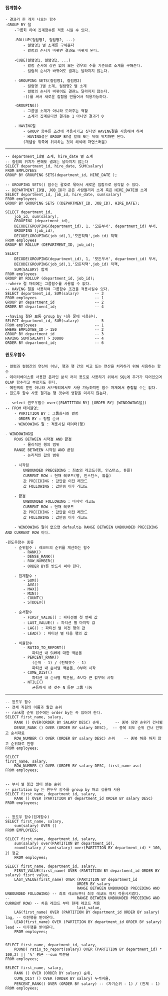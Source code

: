 #### 집계함수
    - 결과가 한 개가 나오는 함수
    -GROUP BY 절
        -그룹화 하여 집계함수를 적용 시킬 수 있다.

        -ROLLUP(컬럼명1, 컬럼명2, ...)
            - 컬럼명1 별 소계를 구해준다
            - 컬럼의 순서가 바뀌면 결과도 바뀌게 된다.

        -CUBE(컬럼명1, 컬럼명2, ...)
            - 컬럼 순서에 상관 없이 모든 경우의 수를 기준으로 소계를 구해준다.
            - 컬럼의 순서가 바뀌어도 결과는 달라지지 않는다.

        - GROUPING SETS(컬럼명1, 컬럼명2)
            - 컬럼명 1별 소계, 컬럼명2 별 소계
            - 컬럼의 순서가 바뀌어도 결관느 달라지지 않는다.
            -()를 써서 새로운 집합을 만들어서 적용가능하다.

        -GROUPING() 
            - 그룹별 소계가 아니라 도와주는 역할
            - 소계가 집계된다면 결과는 1 아니면 결과가 0
        
        - HAVING절
            - GROUP 함수를 조건에 적용시키고 싶다면 HAVING절을 사용해야 하며
            - HAVING절은 GROUP BY절 앞에 또는 뒤에 위치하면 된다.
            (개념상 뒤쪽에 위치하는 것이 해석에 자연스러움)
------

    -- department_id별 소계, hire_date 별 소계
    -- 컬럼의 위치가 변해도 결과는 달라지지 않는다
    SELECT department_id, hire_date, SUM(salary)
    FROM EMPLOYEES
    GROUP BY GROUPING SETS(department_id, HIRE_DATE );

    -- GROUPING SETS() 함수는 괄호로 묶어서 새로운 집합으로 생각할 수 있다.
    -- DEPARTMENT_ID별, JOB_ID가 같은 사람들끼리 소계 혹은 HIRE_DATE별 소계
    SELECT department_id, job_id, hire_date, sum(salary)
    FROM employees
    GROUP BY GROUPING SETS ((DEPARTMENT_ID, JOB_ID), HIRE_DATE);

    SELECT department_id,
	    job_id, sum(salary), 
	    GROUPING (department_id), 
	    DECODE(GROUPING(department_id), 1, '모든부서', department_id) 부서,
	    GROUPING (job_id),
    	DECODE(GROUPING(job_id),1,'모든직책',job_id) 직책
    FROM employees
    GROUP BY ROLLUP (DEPARTMENT_ID, job_id);

    SELECT 
    	DECODE(GROUPING(department_id), 1, '모든부서', department_id) 부서,
    	DECODE(GROUPING(job_id),1,'모든직책',job_id) 직책,
    	SUM(SALARY) 합계
    FROM employees
    GROUP BY ROLLUP (department_id, job_id);
    --where 절 자리에는 그룹함수를 사용할 수 없다.
    -- HAVING 절을 사용하여 그룹함수 조건을 적용시킬수 있다.
    SELECT department_id, SUM(salary)		-- 3
    FROM employees							-- 1
    GROUP BY department_id					-- 2
    ORDER BY department_id;					-- 4

    --having 절은 보통 group by 다음 줄에 사용한다.
    SELECT department_id, SUM(salary)		-- 5
    FROM employees							-- 1					
    WHERE EMPLOYEE_ID > 150					-- 2
    GROUP BY department_id					-- 3
    HAVING SUM(SALARY) > 30000				-- 4
    ORDER BY department_id;					-- 6


#### 윈도우함수
    - 컬럼과 컬럼간의 연산이 아닌, 행과 행 간의 비교 또는 연산을 처리하기 위해 사용하는 함수
    - 데이터베이스를 사용한 온라인 분석 처리 용도로 사용하기 위해서 SQL에 추가가 되어있으며 OLAP 함수라고 부르기도 한다.
    - 메인쿼리 뿐만 아니라 서브쿼리에서도 사용 가능하지만 함수 자체에서 중첩할 수는 없다.
    - 윈도우 함수 사용 결과는 행 갯수에 영향을 미치지 않는다.

    -- select 윈도우함수 over([PARTITION BY] [ORDER BY] [WINDOWING절])
    -- FROM 테이블명;
        - PARTITION BY : 그룹화시킬 컬럼
        - ORDER BY : 정렬 순서
        - WINDOWING 절 : 적용시킬 데이터(행)

    - WINDOWING절
        ROUS BETWEEN 시작점 AND 끝점 
            - 물리적인 행의 범위
        RANGE BETWEEN 시작점 AND 끝점
            - 논리적인 값의 범위
        
        - 시작점
            UNBOUNDED PRECEDING : 최초의 레코드(행, 인스턴스, 튜플)
            CURRENT ROW : 현재 레코드(행, 인스턴스, 튜플)
            값 PRECEDING : 값만큼 이전 레코드
            값 FOLLOWING : 값만큼 이후 레코드

        - 끝점
            UNBOUNDED FOLLOWING : 마지막 레코드
            CURRENT ROW : 현재 레코드
            값 PRECEDING : 값만큼 이전 레코드
            값 FOLLOWING : 값만큼 이후 레코드

        - WINDOWING 절이 없으면 default는 RANGE BETWEEN UNBOUNDED PRECEDING AND CURRENT ROW 이다.

    -윈도우함수 종류
        - 순위함수 : 레코드의 순위를 계산하는 함수
            - RANK() 
            - DENSE_RANK()
            - ROW_NUMBER()
            - ORDER BY를 반드시 써야 한다.
        
        - 집계함수 : 
            - SUM()
            - AVG()
            - MAX()
            - MIN()
            - COUNT()
            - STDDEV()

        - 순서함수
            - FIRST_VALUE() : 파티션별 첫 번째 값
            - LAST_VALUE() : 파티션 별 마지막 값
            - LAG() : 파티션 별 이전 행의 값
            - LEAD() : 파티션 별 다음 행의 값
        
        - 비율함수
            - RATIO_TO_REPORT()
                파티션 내 SUM에 대한 백분율
            - PERCENT_RANK()
                (순위 - 1) / (전체갯수 - 1)
                파티션 내 순서별 백분율, 0부터 시작
            - CUME_DIST()
                파티션 내 순서별 백분율, 0보다 큰 값부터 시작
            - NTILE()
                균등하게 행 갯수 N 등분 그룹 나눔


-----
    -- 윈도우 함수
    -- 전체 직원의 이름과 월급 순위
    -- rank절 순위 함수에는 order by는 꼭 있어야 한다.
    SELECT first_name, salary,
	    RANK () OVER(ORDER BY SALARY DESC) 순위,		-- 중복 되면 순위가 건너뜀
	    DENSE_RANK () OVER (ORDER BY salary DESC),	-- 중복 되도 순위 건너 안뛰고 순서대로
	    ROW_NUMBER () OVER (ORDER BY salary DESC) 순위	-- 중복 허용 하지 않고 순위대로 진행
    FROM employees;

    SELECT 
    first_name, salary,
	    ROW_NUMBER () OVER (ORDER BY salary DESC, first_name asc)
    FROM employees;


    -- 부서 별 봉급 많이 받는 순위
    -- partition by 는 윈두우 함수를 group by 하고 싶을때 사용
    SELECT first_name, department_id, salary,
	    RANK () OVER (PARTITION BY department_id ORDER BY salary DESC)
    FROM employees;


    -- 윈도우 함수(집계함수)
    SELECT first_name, salary,
	    sum(salary) OVER ()
    FROM EMPLOYEES;
    
    SELECT first_name, department_id, salary,
	    sum(salary) over(PARTITION BY department_id),
	    round(salary / sum(salary) over(PARTITION BY department_id) * 100, 2) 평균 
        FROM employees;

    SELECT first_name, department_id, salary,
	    FIRST_VALUE(first_name) OVER (PARTITION BY department_id ORDER BY salary) fisrt_value,
	    LAST_VALUE(first_name) OVER (PARTITION BY department_id
								    ORDER BY salary
	    							RANGE BETWEEN UNBOUNDED PRECEDING AND UNBOUNDED FOLLOWING) -- 최초 레코드부터 최후 레코드 까지 적용시키겠다.
    --								RANGE BETWEEN UNBOUNDED PRECEDING AND CURRENT ROW) -- 처음 레코드 부터 현재 레코드 적용
	    							last_value,
    	LAG(first_name) OVER (PARTITION BY department_id ORDER BY salary) lag, -- 이전행을 받아온다.
    	LEAD(first_name) OVER (PARTITION BY department_id ORDER BY salary) lead -- 이후행을 받아온다.
	    FROM employees;


    SELECT first_name, department_id, salary,
    	ROUND( ratio_to_report(salary) OVER (PARTITION BY department_id) * 100,2) || '%' 평균 --sum 백분율
    FROM employees;

    SELECT first_name, salary,
    	RANK () OVER (ORDER BY salary) 순위,
    	CUME_DIST () OVER (ORDER BY salary) 누적비율,
    	PERCENT_RANK() OVER (ORDER BY salary) -- (자기순위 - 1) / (전제 - 1)
    FROM employees;